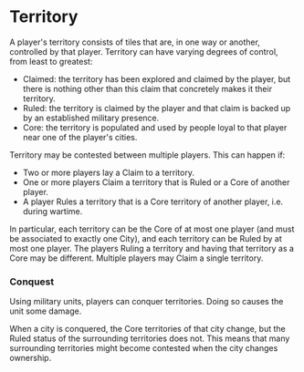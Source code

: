 # Territory

A player's territory consists of tiles that are, in one way or another, controlled by that player. Territory can have varying degrees of control, from least to greatest:
- Claimed: the territory has been explored and claimed by the player, but there is nothing other than this claim that concretely makes it their territory.
- Ruled: the territory is claimed by the player and that claim is backed up by an established military presence. 
- Core: the territory is populated and used by people loyal to that player near one of the player's cities.

Territory may be contested between multiple players. This can happen if:
- Two or more players lay a Claim to a territory.
- One or more players Claim a territory that is Ruled or a Core of another player.
- A player Rules a territory that is a Core territory of another player, i.e. during wartime. 

In particular, each territory can be the Core of at most one player (and must be associated to exactly one City), and each territory can be Ruled by at most one player. The players Ruling a territory and having that territory as a Core may be different. Multiple players may Claim a single territory.

### Conquest

Using military units, players can conquer territories. Doing so causes the unit some damage. 

When a city is conquered, the Core territories of that city change, but the Ruled status of the surrounding territories does not. This means that many surrounding territories might become contested when the city changes ownership. 